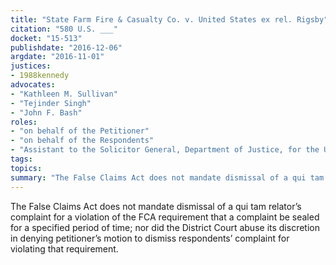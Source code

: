 ```yaml
---
title: "State Farm Fire & Casualty Co. v. United States ex rel. Rigsby"
citation: "580 U.S. ___"
docket: "15-513"
publishdate: "2016-12-06"
argdate: "2016-11-01"
justices:
- 1988kennedy
advocates:
- "Kathleen M. Sullivan"
- "Tejinder Singh"
- "John F. Bash"
roles:
- "on behalf of the Petitioner"
- "on behalf of the Respondents"
- "Assistant to the Solicitor General, Department of Justice, for the United States, as amicus curiae, supporting the Respondents"
tags:
topics:
summary: "The False Claims Act does not mandate dismissal of a qui tam relator’s complaint for a violation of the FCA requirement that a complaint be sealed for a specified period of time; nor did the District Court abuse its discretion in denying petitioner’s motion to dismiss respondents’ complaint for violating that requirement."
---
```

The False Claims Act does not mandate dismissal of a qui tam relator’s complaint for a violation of the FCA requirement that a complaint be sealed for a specified period of time; nor did the District Court abuse its discretion in denying petitioner’s motion to dismiss respondents’ complaint for violating that requirement.

